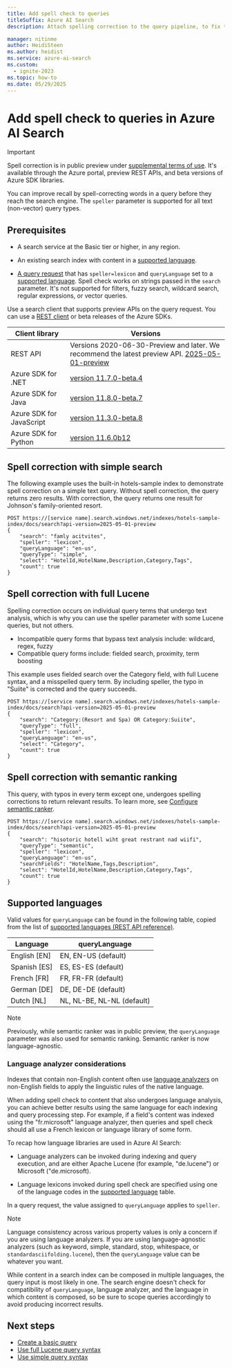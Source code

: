 ```yaml
---
title: Add spell check to queries
titleSuffix: Azure AI Search
description: Attach spelling correction to the query pipeline, to fix typos on query terms before executing the query.

manager: nitinme
author: HeidiSteen
ms.author: heidist
ms.service: azure-ai-search
ms.custom:
  - ignite-2023
ms.topic: how-to
ms.date: 05/29/2025
---
```


# Add spell check to queries in Azure AI Search

> [!IMPORTANT]
> Spell correction is in public preview under [supplemental terms of use](https://azure.microsoft.com/support/legal/preview-supplemental-terms/). It's available through the Azure portal, preview REST APIs, and beta versions of Azure SDK libraries.

You can improve recall by spell-correcting words in a query before they reach the search engine. The `speller` parameter is supported for all text (non-vector) query types.

## Prerequisites

+ A search service at the Basic tier or higher, in any region.

+ An existing search index with content in a [supported language](#supported-languages).

+ [A query request](/rest/api/searchservice/documents/search-post?view=rest-searchservice-2024-05-01-preview&preserve-view=true) that has `speller=lexicon` and `queryLanguage` set to a [supported language](#supported-languages). Spell check works on strings passed in the `search` parameter. It's not supported for filters, fuzzy search, wildcard search, regular expressions, or vector queries.

Use a search client that supports preview APIs on the query request. You can use a [REST client](search-get-started-rest.md) or beta releases of the Azure SDKs.

| Client library | Versions |
|----------|----------|
| REST API | Versions 2020-06-30-Preview and later. We recommend the latest preview API. [2025-05-01-preview](/rest/api/searchservice/documents/search-post?view=rest-searchservice-2025-05-01-preview&preserve-view=true)|
| Azure SDK for .NET | [version 11.7.0-beta.4](https://www.nuget.org/packages/Azure.Search.Documents/11.7.0-beta.4) | 
| Azure SDK for Java |  [version 11.8.0-beta.7](https://central.sonatype.com/artifact/com.azure/azure-search-documents/11.8.0-beta.7) |
| Azure SDK for JavaScript | [version 11.3.0-beta.8](https://www.npmjs.com/package/@azure/search-documents/v/11.3.0-beta.8) |
| Azure SDK for Python | [version 11.6.0b12](https://pypi.org/project/azure-search-documents/11.6.0b12/) |

## Spell correction with simple search

The following example uses the built-in hotels-sample index to demonstrate spell correction on a simple text query. Without spell correction, the query returns zero results. With correction, the query returns one result for Johnson's family-oriented resort.

```http
POST https://[service name].search.windows.net/indexes/hotels-sample-index/docs/search?api-version=2025-05-01-preview
{
    "search": "famly acitvites",
    "speller": "lexicon",
    "queryLanguage": "en-us",
    "queryType": "simple",
    "select": "HotelId,HotelName,Description,Category,Tags",
    "count": true
}
```

## Spell correction with full Lucene

Spelling correction occurs on individual query terms that undergo text analysis, which is why you can use the speller parameter with some Lucene queries, but not others.

+ Incompatible query forms that bypass text analysis include: wildcard, regex, fuzzy
+ Compatible query forms include: fielded search, proximity, term boosting

This example uses fielded search over the Category field, with full Lucene syntax, and a misspelled query term. By including speller, the typo in "Suiite" is corrected and the query succeeds.

```http
POST https://[service name].search.windows.net/indexes/hotels-sample-index/docs/search?api-version=2025-05-01-preview
{
    "search": "Category:(Resort and Spa) OR Category:Suiite",
    "queryType": "full",
    "speller": "lexicon",
    "queryLanguage": "en-us",
    "select": "Category",
    "count": true
}
```

## Spell correction with semantic ranking

This query, with typos in every term except one, undergoes spelling corrections to return relevant results. To learn more, see [Configure semantic ranker](semantic-how-to-query-request.md).

```http
POST https://[service name].search.windows.net/indexes/hotels-sample-index/docs/search?api-version=2025-05-01-preview    
{
    "search": "hisotoric hotell wiht great restrant nad wiifi",
    "queryType": "semantic",
    "speller": "lexicon",
    "queryLanguage": "en-us",
    "searchFields": "HotelName,Tags,Description",
    "select": "HotelId,HotelName,Description,Category,Tags",
    "count": true
}
```

## Supported languages

Valid values for `queryLanguage` can be found in the following table, copied from the list of [supported languages (REST API reference)](/rest/api/searchservice/documents/search-post?view=rest-searchservice-2025-05-01-preview&tabs=HTTP#querylanguage&preserve-view=true).

| Language | queryLanguage |
|----------|---------------|
| English [EN] | EN, EN-US (default) |
| Spanish [ES] | ES, ES-ES (default)|
| French [FR] | FR, FR-FR (default) |
| German [DE] | DE, DE-DE (default) |
| Dutch [NL] | NL, NL-BE, NL-NL (default) |

> [!NOTE]
> Previously, while semantic ranker was in public preview, the `queryLanguage` parameter was also used for semantic ranking. Semantic ranker is now language-agnostic.

### Language analyzer considerations

Indexes that contain non-English content often use [language analyzers](index-add-language-analyzers.md) on non-English fields to apply the linguistic rules of the native language.

When adding spell check to content that also undergoes language analysis, you can achieve better results using the same language for each indexing and query processing step. For example, if a field's content was indexed using the "fr.microsoft" language analyzer, then queries and spell check should all use a French lexicon or language library of some form.

To recap how language libraries are used in Azure AI Search:

+ Language analyzers can be invoked during indexing and query execution, and are either Apache Lucene (for example, "de.lucene") or Microsoft ("de.microsoft).

+ Language lexicons invoked during spell check are specified using one of the language codes in the [supported language](#supported-languages) table.

In a query request, the value assigned to `queryLanguage` applies to `speller`. 

> [!NOTE]
> Language consistency across various property values is only a concern if you are using language analyzers. If you are using language-agnostic analyzers (such as keyword, simple, standard, stop, whitespace, or `standardasciifolding.lucene`), then the `queryLanguage` value can be whatever you want.

While content in a search index can be composed in multiple languages, the query input is most likely in one. The search engine doesn't check for compatibility of `queryLanguage`, language analyzer, and the language in which content is composed, so be sure to scope queries accordingly to avoid producing incorrect results.

## Next steps

+ [Create a basic query](search-query-create.md)
+ [Use full Lucene query syntax](query-Lucene-syntax.md)
+ [Use simple query syntax](query-simple-syntax.md)
